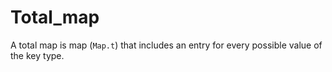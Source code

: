 # Total_map

A total map is map (`Map.t`) that includes an entry for every possible
value of the key type.
